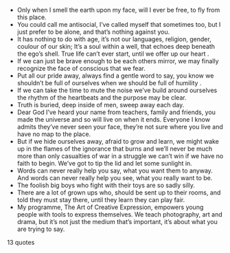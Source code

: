  - Only when I smell the earth upon my face, will I ever be free, to fly from this place.
 - You could call me antisocial, I’ve called myself that sometimes too, but I just prefer to be alone, and that’s nothing against you.
 - It has nothing to do with age, it’s not our languages, religion, gender, coulour of our skin; It’s a soul within a well, that echoes deep beneath the ego’s shell. True life can’t ever start, until we offer up our heart .
 - If we can just be brave enough to be each others mirror, we may finally recognize the face of conscious that we fear.
 - Put all our pride away, always find a gentle word to say, you know we shouldn’t be full of ourselves when we should be full of humility .
 - If we can take the time to mute the noise we’ve build around ourselves the rhythm of the heartbeats and the purpose may be clear.
 - Truth is buried, deep inside of men, sweep away each day.
 - Dear God I’ve heard your name from teachers, family and friends, you made the universe and so will live on when it ends. Everyone I know admits they’ve never seen your face, they’re not sure where you live and have no map to the place.
 - But if we hide ourselves away, afraid to grow and learn, we might wake up in the flames of the ignorance that burns and we’ll never be much more than only casualties of war in a struggle we can’t win if we have no faith to begin. We’ve got to tip the lid and let some sunlight in.
 - Words can never really help you say, what you want them to anyway. And words can never really help you see, what you really want to be.
 - The foolish big boys who fight with their toys are so sadly silly.
 - There are a lot of grown ups who, should be sent up to their rooms, and told they must stay there, until they learn they can play fair.
 - My programme, The Art of Creative Expression, empowers young people with tools to express themselves. We teach photography, art and drama, but it’s not just the medium that’s important, it’s about what you are trying to say.

13 quotes